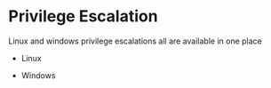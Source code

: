# Privilege Escalation
Linux and windows privilege escalations all are available in one place 

* Linux

* Windows
